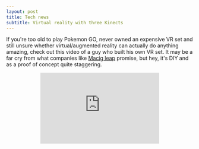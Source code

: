 ```yaml
---
layout: post
title: Tech news
subtitle: Virtual reality with three Kinects
---
```


<p1>If you're too old to play Pokemon GO, never owned an expensive VR set and still unsure whether virtual/augmented reality can actually do anything amazing, check out this video of a guy who built his own VR set. It may be a far cry from what companies like <a href="http://www.wired.com/2016/04/magic-leap-vr/" target="_blank">Macig leap</a> promise, but hey, it's DIY and as a proof of concept quite staggering.</p1>
<br>
<div style="margin: 0px auto; text-align: center;">
<iframe width="320" height="192" src="https://www.youtube.com/embed/Ghgbycqb92c" frameborder="0" allowfullscreen image-center></iframe>
</div>
